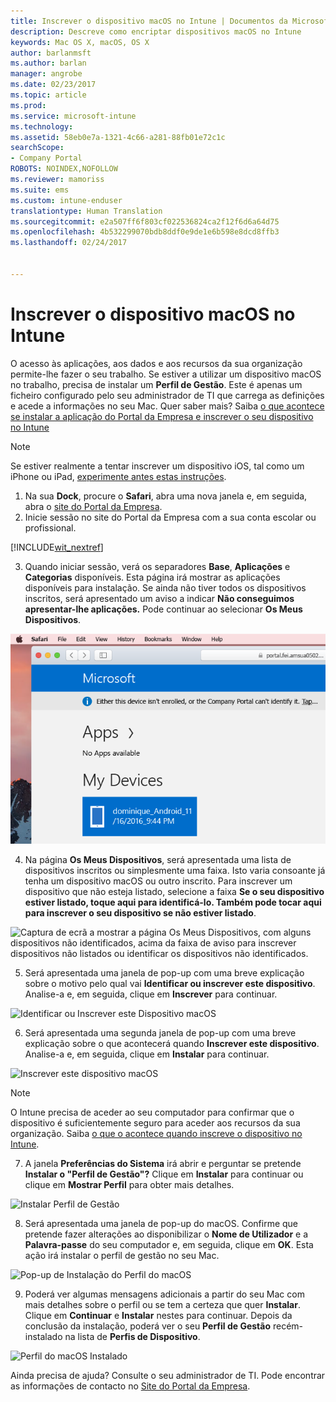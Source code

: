```yaml
---
title: Inscrever o dispositivo macOS no Intune | Documentos da Microsoft
description: Descreve como encriptar dispositivos macOS no Intune
keywords: Mac OS X, macOS, OS X
author: barlanmsft
ms.author: barlan
manager: angrobe
ms.date: 02/23/2017
ms.topic: article
ms.prod: 
ms.service: microsoft-intune
ms.technology: 
ms.assetid: 58eb0e7a-1321-4c66-a281-88fb01e72c1c
searchScope:
- Company Portal
ROBOTS: NOINDEX,NOFOLLOW
ms.reviewer: mamoriss
ms.suite: ems
ms.custom: intune-enduser
translationtype: Human Translation
ms.sourcegitcommit: e2a507ff6f803cf022536824ca2f12f6d6a64d75
ms.openlocfilehash: 4b532299070bdb8ddf0e9de1e6b598e8dcd8ffb3
ms.lasthandoff: 02/24/2017


---
```


# <a name="enroll-your-macos-device-in-intune"></a>Inscrever o dispositivo macOS no Intune

O acesso às aplicações, aos dados e aos recursos da sua organização permite-lhe fazer o seu trabalho. Se estiver a utilizar um dispositivo macOS no trabalho, precisa de instalar um __Perfil de Gestão__. Este é apenas um ficheiro configurado pelo seu administrador de TI que carrega as definições e acede a informações no seu Mac. Quer saber mais? Saiba [o que acontece se instalar a aplicação do Portal da Empresa e inscrever o seu dispositivo no Intune](what-happens-if-you-install-the-company-portal-app-and-enroll-your-device-in-intune-ios.md)

  > [!NOTE]
  > Se estiver realmente a tentar inscrever um dispositivo iOS, tal como um iPhone ou iPad, [experimente antes estas instruções](enroll-your-device-in-intune-ios.md).

1. Na sua __Dock__, procure o __Safari__, abra uma nova janela e, em seguida, abra o [site do Portal da Empresa](http://portal.manage.microsoft.com).
2. Inicie sessão no site do Portal da Empresa com a sua conta escolar ou profissional.

  [!INCLUDE[wit_nextref](../includes/end-user-password-guidance.md)]

3. Quando iniciar sessão, verá os separadores __Base__, __Aplicações__ e __Categorias__ disponíveis. Esta página irá mostrar as aplicações disponíveis para instalação. Se ainda não tiver todos os dispositivos inscritos, será apresentado um aviso a indicar **Não conseguimos apresentar-lhe aplicações.** Pode continuar ao selecionar __Os Meus Dispositivos__.

 ![Uma captura de ecrã da página de destino do portal Web, com o mesmo a indicar que as aplicações ainda não podem ser instaladas e o botão Os Meus Dispositivos abaixo.](./media/macOS_enroll_001_landing_page.png)

4. Na página __Os Meus Dispositivos__, será apresentada uma lista de dispositivos inscritos ou simplesmente uma faixa. Isto varia consoante já tenha um dispositivo macOS ou outro inscrito. Para inscrever um dispositivo que não esteja listado, selecione a faixa __Se o seu dispositivo estiver listado, toque aqui para identificá-lo. Também pode tocar aqui para inscrever o seu dispositivo se não estiver listado__.

  ![Captura de ecrã a mostrar a página Os Meus Dispositivos, com alguns dispositivos não identificados, acima da faixa de aviso para inscrever dispositivos não listados ou identificar os dispositivos não identificados.](./media/macOS_enroll_002_tap_here_banner.png)

5. Será apresentada uma janela de pop-up com uma breve explicação sobre o motivo pelo qual vai __Identificar ou inscrever este dispositivo__. Analise-a e, em seguida, clique em __Inscrever__ para continuar.

 ![Identificar ou Inscrever este Dispositivo macOS](./media/macOS_enroll_003_IDenroll_popup.png)

6. Será apresentada uma segunda janela de pop-up com uma breve explicação sobre o que acontecerá quando __Inscrever este dispositivo__. Analise-a e, em seguida, clique em __Instalar__ para continuar.

 ![Inscrever este dispositivo macOS](./media/macOS_enroll_004_enroll_popup.png)

  > [!NOTE]
  > O Intune precisa de aceder ao seu computador para confirmar que o dispositivo é suficientemente seguro para aceder aos recursos da sua organização. Saiba [o que o acontece quando inscreve o dispositivo no Intune](what-happens-if-you-install-the-Company-Portal-app-and-enroll-your-device-in-intune-ios.md).

7. A janela __Preferências do Sistema__ irá abrir e perguntar se pretende __Instalar o "Perfil de Gestão"?__ Clique em __Instalar__ para continuar ou clique em __Mostrar Perfil__ para obter mais detalhes.

 ![Instalar Perfil de Gestão](./media/macOS_enroll_005_sysprefs_mgmt_profile.png)

8. Será apresentada uma janela de pop-up do macOS. Confirme que pretende fazer alterações ao disponibilizar o __Nome de Utilizador__ e a __Palavra-passe__ do seu computador e, em seguida, clique em __OK__. Esta ação irá instalar o perfil de gestão no seu Mac.

 ![Pop-up de Instalação do Perfil do macOS](./media/macOS_enroll_006_sysprefs_admin_login.png)

9. Poderá ver algumas mensagens adicionais a partir do seu Mac com mais detalhes sobre o perfil ou se tem a certeza que quer __Instalar__. Clique em __Continuar__ e __Instalar__ nestes para continuar. Depois da conclusão da instalação, poderá ver o seu __Perfil de Gestão__ recém-instalado na lista de __Perfis de Dispositivo__.

 ![Perfil do macOS Instalado](./media/macOS_enroll_007_sysprefs_installed_profile.png)

Ainda precisa de ajuda? Consulte o seu administrador de TI. Pode encontrar as informações de contacto no [Site do Portal da Empresa](http://portal.manage.microsoft.com).

